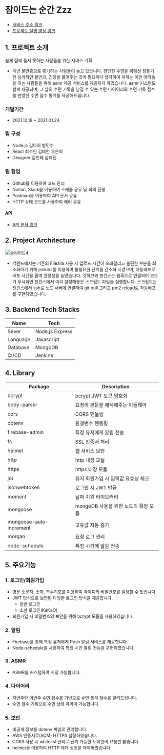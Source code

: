 # 잠이드는 순간 Zzz
- [서비스 주소 링크](https://zzzapp.co.kr)
- [프로젝트 설명 영상 링크](https://www.youtube.com/watch?v=D4G0D7asSYU)

## 1. 프로젝트 소개
쉽게 잠에 들지 못하는 사람들을 위한 서비스 기획
- 매년 불면증으로 증가하는 사람들이 늘고 있습니다.
편안한 수면을 위해선 잠들기 전 심리적인 불안과, 긴장을 풀어주는 것이 필요하다 생각하여
저희는 이런 어려움을 겪는 사람들을 위해 asmr 제공 서비스를 제공하자 하였습니다.
asmr 커스텀도 함께 제공되며, 그 날의 수면 기록을 남길 수 있는 수면 다이어리와 수면 기록 점수를 반영한 수면 점수 통계를 제공해드립니다.
### 개발기간
- 2021.12.18 ~ 2021.01.24
### 팀 구성
- Node.js 김다희 방민수
- React 최수인 김태언 오은희
- Designer 김민혜 김혜진
### 팀 협업
- Github를 이용하여 코드 관리
- Notion, Slack을 이용하여 스케줄 공유 및 회의 진행
- Postman을 이용하여 API 문서 공유
- HTTP 상태 코드를 사용하여 에러 공유
#### API
- [API 문서 링크](https://documenter.getpostman.com/view/18707207/UVXgKwhJ)

## 2. Project Architecture
![슬라이드4](https://user-images.githubusercontent.com/87823892/152728855-ae980301-609a-419d-bfb3-9fd0253a4ed8.PNG)
- 백엔드에서는 기존의 Filezila 사용 시 업로드 시간이 오래걸리고 불편한 부분을 최소화하기 위해 jenkins를 이용하여 불필요한 단계를 간소화 시켰으며, 자동배포로 배포 시간을 줄여 안정성을 높였습니다.
깃허브와 젠킨스는 웹훅으로 연결되어 코드가 푸시되면 젠킨스에서 미리 설정해놓은 스크립트 파일을 실행합니다.
스크립트는 젠킨스에서 ssh로 노드 서버에 연결하여 git pull 그리고 pm2 reload로 자동배포를 구현하였습니다.

## 3. Backend Tech Stacks
|Name|Tech|
|------|---|
|Sever|Node.js  Express|
|Language|Javascript|
|Database|MongoDB|
|CI/CD|Jenkins|

## 4. Library
|Package|Description|
|------|---|
|bcrypt|bcrypt JWT 토큰 암호화|
|body-parser|요청의 본문을 해석해주는 미들웨어|
|cors|CORS 핸들링|
|dotenv|환경변수 핸들링|
|firebase-admin|특정 유저에게 알림 전송|
|fs|SSL 인증서 처리|
|helmet|웹 서비스 보안|
|http|http 내장 모듈|
|https|https 내장 모듈|
|joi|유저 회원가입 시 입력값 유효성 체크|
|jsonwebtoken|로그인 시 JWT 발급|
|moment|날짜 지원 라이브러리|
|mongoose|mongoDB 사용을 위한 노드의 확장 모듈|
|mongoose-auto-increment|고유값 자동 증가|
|morgan|요청 로그 관리|
|node-schedule|특정 시간에 알람 전송|

## 5. 주요기능
### 1. 로그인/회원가입
- 영문 소문자, 숫자,  특수기호를 이용하여 아이디와 비밀번호를 설정할 수 있습니다.
- JWT 방식으로 보안된 다양한 로그인 방식을 제공합니다.
  - 일반 로그인
  - 소셜 로그인(KaKaO)
- 회원가입 시 비밀번호의 보안을 위해 bcrypt 모듈을 사용하였습니다.
### 2. 알림
- Firebase를 통해 특정 유저에게 Push 알림 서비스를 제공합니다.
- Node-schedule을 사용하여 특정 시간 알림 전송을 구현하였습니다.
### 3. ASMR
- ASMR을 커스텀하여 저장 가능합니다.
### 4. 다이어리
- 저번주와 이번주 수면 점수를 기반으로 수면 통계 점수를 알려드립니다.
- 수면 점수 기록으로 수면 상태 파악이 가능합니다.
### 5. 보안
- 비공개 정보를 dotenv 파일로 관리합니다.
- AWS 인증서로(ACM) HTTPS 설정하였습니다.
- CORS 사용 시 whitelist 관리로 신뢰 가능한 도메인의 요청만 받습니다.
- helmet을 이용하여 HTTP 헤더 설정을 해제하였습니다.

